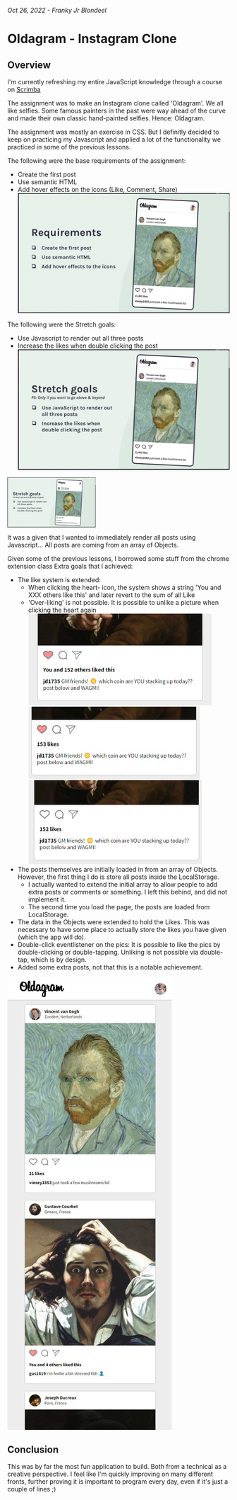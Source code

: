 *Oct 26, 2022 - Franky Jr Blondeel*


# Oldagram - Instagram Clone


## Overview

I'm currently refreshing my entire JavaScript knowledge through a course on [Scrimba](https://scrimba.com/allcourses)

The assignment was to make an Instagram clone called 'Oldagram'. We all like selfies. Some famous painters in the past were way ahead of the curve and made their own classic hand-painted selfies. Hence: Oldagram.

The assignment was mostly an exercise in CSS. But I definitly decided to keep on practicing my Javascript and applied a lot of the functionality we practiced in some of the previous lessons.

The following were the base requirements of the assignment:
* Create the first post
* Use semantic HTML
* Add hover effects on the icons (Like, Comment, Share)
![goals](https://github.com/MrFranksJr/MrFranksJr/blob/main/assets/oldagram/requirements.png)

The following were the Stretch goals:
* Use Javascript to render out all three posts
* Increase the likes when double clicking the post
![stretch goals](https://github.com/MrFranksJr/MrFranksJr/blob/main/assets/oldagram/stretch-goals.png)
<img src="https://github.com/MrFranksJr/MrFranksJr/blob/main/assets/oldagram/stretch-goals.png" align="center" width="200px">


It was a given that I wanted to immediately render all posts using Javascript... All posts are coming from an array of Objects.

Given some of the previous lessons, I borrowed some stuff from the chrome extension class
Extra goals that I achieved:
* The like system is extended:
    - When clicking the heart- icon, the system shows a string 'You and XXX others like this' and later revert to the sum of all Like
    - 'Over-liking' is not possible. It is possible to unlike a picture when clicking the heart again
    ![Freshly liked](https://github.com/MrFranksJr/MrFranksJr/blob/main/assets/oldagram/like-system1.jpg)
    ![sum of likes](https://github.com/MrFranksJr/MrFranksJr/blob/main/assets/oldagram/like-system2.jpg)
    ![Unlike](https://github.com/MrFranksJr/MrFranksJr/blob/main/assets/oldagram/like-system3.jpg)
* The posts themselves are initially loaded in from an array of Objects. However, the first thing I do is store all posts inside the LocalStorage. 
    - I actually wanted to extend the initial array to allow people to add extra posts or comments or something. I left this behind, and did not implement it.
    - The second time you load the page, the posts are loaded from LocalStorage.
* The data in the Objects were extended to hold the Likes. This was necessary to have some place to actually store the likes you have given (which the app will do).
* Double-click eventlistener on the pics: It is possible to like the pics by double-clicking or double-tapping. Unliking is not possible via double-tap, which is by design.
* Added some extra posts, not that this is a notable achievement.

![screenshot of the application](https://github.com/MrFranksJr/MrFranksJr/blob/main/assets/oldagram/app_screen.jpg)



## Conclusion

This was by far the most fun application to build. Both from a technical as a creative perspective. I feel like I'm quickly improving on many different fronts, further proving it is important to program every day, even if it's just a couple of lines ;)